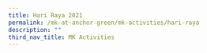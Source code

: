 ```yaml
---
title: Hari Raya 2021
permalink: /mk-at-anchor-green/mk-activities/hari-raya
description: ""
third_nav_title: MK Activities
---
```

